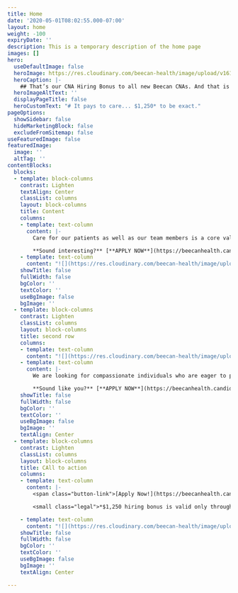 ```yaml
---
title: Home
date: '2020-05-01T08:02:55.000-07:00'
layout: home
weight: -100
expiryDate: ''
description: This is a temporary description of the home page
images: []
hero:
  useDefaultImage: false
  heroImage: https://res.cloudinary.com/beecan-health/image/upload/v1615405928/HomeHero1.jpg
  heroCaption: |-
    ## That’s our CNA Hiring Bonus to all new Beecan CNAs. And that is just the beginning!
  heroImageAltText: ''
  displayPageTitle: false
  heroCustomText: "# It pays to care... $1,250* to be exact."
pageOptions:
  showSidebar: false
  hideMarketingBlock: false
  excludeFromSitemap: false
useFeaturedImage: false
featuredImage:
  image: ''
  altTag: ''
contentBlocks:
  blocks:
  - template: block-columns
    contrast: Lighten
    textAlign: Center
    classList: columns
    layout: block-columns
    title: Content
    columns:
    - template: text-column
      content: |-
        Care for our patients as well as our team members is a core value at Beecan and it's why we offer competitive compensation, benefit packages including 401k, continuing education and the opportunity for bonuses every month.

        **Sound interesting?** [**APPLY NOW**](https://beecanhealth.candidatecare.jobs/job_positions/browse_all)
    - template: text-column
      content: "![](https://res.cloudinary.com/beecan-health/image/upload/v1615405923/Copy-of-1_1.1.1.jpg)"
    showTitle: false
    fullWidth: false
    bgColor: ''
    textColor: ''
    useBgImage: false
    bgImage: ''
  - template: block-columns
    contrast: Lighten
    classList: columns
    layout: block-columns
    title: second row
    columns:
    - template: text-column
      content: "![](https://res.cloudinary.com/beecan-health/image/upload/v1615411796/20.jpg)"
    - template: text-column
      content: |-
        We are looking for compassionate individuals who are eager to provide outstanding care while growing with a group of supportive team members.

        **Sound like you?** [**APPLY NOW**](https://beecanhealth.candidatecare.jobs/job_positions/browse_all)
    showTitle: false
    fullWidth: false
    bgColor: ''
    textColor: ''
    useBgImage: false
    bgImage: ''
    textAlign: Center
  - template: block-columns
    contrast: Lighten
    classList: columns
    layout: block-columns
    title: CAll to action
    columns:
    - template: text-column
      content: |-
        <span class="button-link">[Apply Now!](https://beecanhealth.candidatecare.jobs/job_positions/browse_all)</span>

        <small class="legal">*$1,250 hiring bonus is valid only through June 30, 2021. Terms and conditions apply.</small>

    - template: text-column
      content: "![](https://res.cloudinary.com/beecan-health/image/upload/v1618521265/Beecan-Nurse_FNL-2_ny6ubs_bqak2j.jpg)"
    showTitle: false
    fullWidth: false
    bgColor: ''
    textColor: ''
    useBgImage: false
    bgImage: ''
    textAlign: Center

---
```

